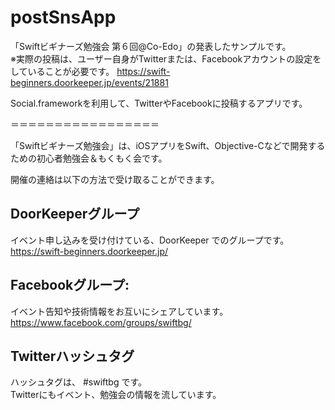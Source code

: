 # postSnsApp
「Swiftビギナーズ勉強会 第６回@Co-Edo」の発表したサンプルです。  
※実際の投稿は、ユーザー自身がTwitterまたは、Facebookアカウントの設定をしていることが必要です。
https://swift-beginners.doorkeeper.jp/events/21881

Social.frameworkを利用して、TwitterやFacebookに投稿するアプリです。

＝＝＝＝＝＝＝＝＝＝＝＝＝＝＝＝＝ 

「Swiftビギナーズ勉強会」は、iOSアプリをSwift、Objective-Cなどで開発するための初心者勉強会＆もくもく会です。

開催の連絡は以下の方法で受け取ることができます。 

## DoorKeeperグループ 
イベント申し込みを受け付けている、DoorKeeper でのグループです。  
https://swift-beginners.doorkeeper.jp/

## Facebookグループ: 
イベント告知や技術情報をお互いにシェアしています。   
https://www.facebook.com/groups/swiftbg/

## Twitterハッシュタグ 
ハッシュタグは、 #swiftbg です。   
Twitterにもイベント、勉強会の情報を流しています。 

　　
